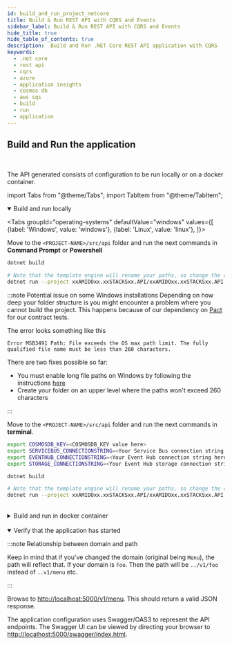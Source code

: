 ```yaml
---
id: build_and_run_project_netcore
title: Build & Run REST API with CQRS and Events
sidebar_label: Build & Run REST API with CQRS and Events
hide_title: true
hide_table_of_contents: true
description:  Build and Run .NET Core REST API application with CQRS
keywords:
  - .net core
  - rest api
  - cqrs
  - azure
  - application insights
  - cosmos db
  - aws sqs
  - build
  - run
  - application
---
```


## Build and Run the application

<br />

The API generated consists of configuration to be run locally or on a docker container.

import Tabs from "@theme/Tabs";
import TabItem from "@theme/TabItem";

<details open>
<summary>Build and run locally</summary>

<div>

<Tabs
groupId="operating-systems"
defaultValue="windows"
values={[
{label: 'Windows', value: 'windows'},
{label: 'Linux', value: 'linux'},
]}>
<TabItem value="windows">

Move to the `<PROJECT-NAME>/src/api` folder and run the next commands in **Command Prompt** or **Powershell**

```bash
dotnet build
```

```bash
# Note that the template engine will rename your paths, so change the command accordingly
dotnet run --project xxAMIDOxx.xxSTACKSxx.API/xxAMIDOxx.xxSTACKSxx.API.csproj
```

:::note Potential issue on some Windows installations
Depending on how deep your folder structure is you might encounter a problem where you cannot build the project. This happens because of our dependency on [Pact](https://docs.pact.io/) for our contract tests.

The error looks something like this

```shell
Error MSB3491 Path: File exceeds the OS max path limit. The fully qualified file name must be less than 260 characters.
```

There are two fixes possible so far:

- You must enable long file paths on Windows by following the instructions [here](https://docs.microsoft.com/en-us/windows/win32/fileio/maximum-file-path-limitation?tabs=powershell#enable-long-paths-in-windows-10-version-1607-and-later)
- Create your folder on an upper level where the paths won't exceed 260 characters

:::

</TabItem>

<TabItem value="linux">

Move to the `<PROJECT-NAME>/src/api` folder and run the next commands in **terminal**.

```bash
export COSMOSDB_KEY=<COSMOSDB_KEY value here>
export SERVICEBUS_CONNECTIONSTRING=<Your Service Bus connection string here>
export EVENTHUB_CONNECTIONSTRING=<Your Event Hub connection string here>
export STORAGE_CONNECTIONSTRING=<Your Event Hub storage connection string here>
```

```bash
dotnet build
```

```bash
# Note that the template engine will rename your paths, so change the command accordingly
dotnet run --project xxAMIDOxx.xxSTACKSxx.API/xxAMIDOxx.xxSTACKSxx.API.csproj
```

</TabItem>
</Tabs>

</div>
</details>

<br />

<details>
<summary>Build and run in docker container</summary>

<div>

From the `<PROJECT-NAME>/src/api` folder, build a Docker image using e.g. the command below:

```bash title="Build docker image"
docker build -t dotnet-api .
```

This uses the **Dockerfile** in this folder to generate the Docker image.

After the creation of the Docker image, the Docker container can be run using the command below:

```bash title="Run docker container"
docker run -p 5000:80 --mount type=bind,source=/path/to/PROJECT-NAME/src/api/xxAMIDOxx.xxSTACKSxx.API/appsettings.json,target=/app/config/appsettings.json -e COSMOSDB_KEY=your-key -e SERVICEBUS_CONNECTIONSTRING=your-asb-connection-string -e EVENTHUB_CONNECTIONSTRING=your-aeh-connection-string -e STORAGE_CONNECTIONSTRING=your-aeh-storage-connection-string  dotnet-api:latest`
```

:::note
The **COSMOSDB_KEY** described in the command above has to be passed when running the container. **SERVICEBUS_CONNECTIONSTRING** OR **EVENTHUB_CONNECTIONSTRING** and **STORAGE_CONNECTIONSTRING** are needed based on the configuration and message service you'll be using. Note that the **appsettings.json** value is mounted here for running locally,
but not if the full project is deployed to Azure, where the build process will perform the substitution.
:::

</div>
</details>

<br />

<details open>
<summary>Verify that the application has started</summary>

<div>

:::note Relationship between domain and path

Keep in mind that if you've changed the domain (original being `Menu`), the path will reflect that. If your domain is `Foo`. Then the path will be `../v1/foo` instead of `..v1/menu` etc.

:::

Browse to [http://localhost:5000/v1/menu](http://localhost:5000/v1/menu). This should return a valid JSON response.

The application configuration uses Swagger/OAS3 to represent the API endpoints. The Swagger UI can be viewed by directing your
browser to [http://localhost:5000/swagger/index.html](http://localhost:5000/swagger/index.html).

</div>
</details>

<br />
